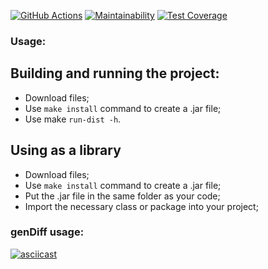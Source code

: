 [![GitHub Actions](https://github.com/maxtiish/java-project-71/actions/workflows/main.yml/badge.svg?event=push)](https://github.com/maxtiish/java-project-71/actions/workflows/main.yml)
[![Maintainability](https://api.codeclimate.com/v1/badges/1fb60c7db1615f20d4e3/maintainability)](https://codeclimate.com/github/maxtiish/java-project-71/maintainability) [![Test Coverage](https://api.codeclimate.com/v1/badges/1fb60c7db1615f20d4e3/test_coverage)](https://codeclimate.com/github/maxtiish/java-project-71/test_coverage)

### Usage:
## Building and running the project:
* Download files;
* Use ```make install``` command to create a .jar file;
* Use make ```run-dist -h```.

## Using as a library
* Download files;
* Use ```make install``` command to create a .jar file;
* Put the .jar file in the same folder as your code;
* Import the necessary class or package into your project;

### genDiff usage:
[![asciicast](https://asciinema.org/a/igpwHQ8vjXUEILk02akFxN5sq.svg)](https://asciinema.org/a/igpwHQ8vjXUEILk02akFxN5sq)
